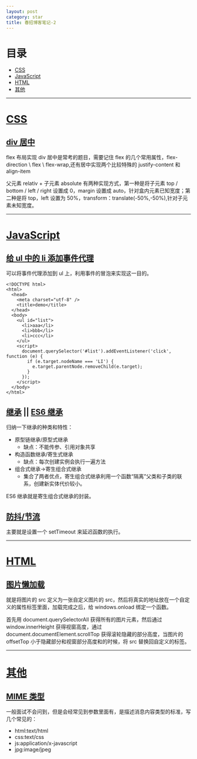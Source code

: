 ```yaml
---
layout: post
category: star
title: 春招博客笔记-2
---
```


# 目录

- [CSS](#css)
- [JavaScript](#js)
- [HTML](#html)
- [其他](#其他)

---

# [CSS](#css)

## [div 居中](https://juejin.cn/post/6844903821529841671)

flex 布局实现 div 居中是常考的题目，需要记住 flex 的几个常用属性，flex-direction \ flex \ flex-wrap,还有居中实现两个比较特殊的 justify-content 和 align-item

父元素 relativ + 子元素 absolute 有两种实现方式，第一种是将子元素 top / bottom / left / right 设置成 0，margin 设置成 auto，针对盒内元素已知宽度；第二种是将 top，left 设置为 50%，transform：translate(-50%,-50%),针对子元素未知宽度。

---

# [JavaScript](#js)

## [给 ul 中的 li 添加事件代理](https://segmentfault.com/q/1010000009940125)

可以将事件代理添加到 ul 上，利用事件的冒泡来实现这一目的。

    <!DOCTYPE html>
    <html>
      <head>
        <meta charset="utf-8" />
        <title>demo</title>
      </head>
      <body>
        <ul id="list">
          <li>aaa</li>
          <li>bbb</li>
          <li>ccc</li>
        </ul>
        <script>
          document.querySelector('#list').addEventListener('click', function (e) {
            if (e.target.nodeName === 'LI') {
              e.target.parentNode.removeChild(e.target);
            }
          });
        </script>
      </body>
    </html>

## [继承](https://github.com/mqyqingfeng/Blog/issues/16) || [ES6 继承](https://segmentfault.com/a/1190000014798678)

归纳一下继承的种类和特性：

- 原型链继承/原型式继承
  - 缺点：不能传参、引用对象共享
- 构造函数继承/寄生式继承
  - 缺点：每次创建实例会执行一遍方法
- 组合式继承->寄生组合式继承
  - 集合了两者优点，寄生组合式继承利用一个函数“隔离”父类和子类的联系，创建新实体代价较小。

ES6 继承就是寄生组合式继承的封装。

## [防抖/节流](https://github.com/mqyqingfeng/Blog/issues/22)

主要就是设置一个 setTimeout 来延迟函数的执行。

---

# [HTML](#html)

## [图片懒加载](https://blog.csdn.net/w1418899532/article/details/90515969)

就是将图片的 src 定义为一张自定义图片的 src，然后将真实的地址放在一个自定义的属性标签里面，加载完成之后，给 windows.onload 绑定一个函数。

首先用 document.querySelectorAll 获得所有的图片元素，然后通过 window.innerHeight 获得视窗高度，通过 document.documentElement.scrollTop 获得滚轮隐藏的部分高度，当图片的 offsetTop 小于隐藏部分和视窗部分高度和的时候，将 src 替换回自定义的标签。

---

# [其他](#其他)

## [MIME 类型](https://www.w3school.com.cn/media/media_mimeref.asp)

一般面试不会问到，但是会经常见到参数里面有，是描述消息内容类型的标准，写几个常见的：

- html:text/html
- css:text/css
- js:application/x-javascript
- jpg:image/jpeg
